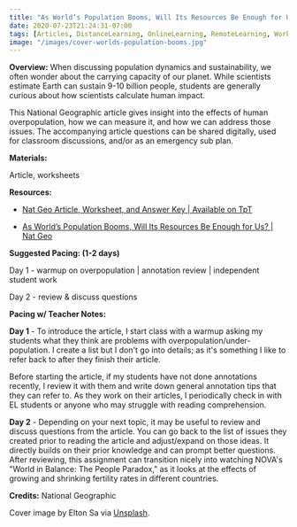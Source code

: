 ```yaml
---
title: "As World’s Population Booms, Will Its Resources Be Enough for Us? | Article & Sub Plan"
date: 2020-07-23T21:24:31-07:00
tags: [Articles, DistanceLearning, OnlineLearning, RemoteLearning, Worksheets, Ecology]
image: "/images/cover-worlds-population-booms.jpg"
---
```


**Overview:** When discussing population dynamics and sustainability, we often wonder about the carrying capacity of our planet. While scientists estimate Earth can sustain 9-10 billion people, students are generally curious about how scientists calculate human impact.

This National Geographic article gives insight into the effects of human overpopulation, how we can measure it, and how we can address those issues. The accompanying article questions can be shared digitally, used for classroom discussions, and/or as an emergency sub plan.

**Materials:**

Article, worksheets

**Resources:**

- [Nat Geo Article, Worksheet, and Answer Key | Available on TpT](https://www.teacherspayteachers.com/Product/As-Worlds-Population-Booms-Will-Its-Resources-Be-Enough-Article-Sub-Plan-5814952)

- [As World’s Population Booms, Will Its Resources Be Enough for Us? | Nat Geo](https://www.nationalgeographic.com/news/2014/9/140920-population-11billion-demographics-anthropocene/)

**Suggested Pacing: (1-2 days)**

Day 1 - warmup on overpopulation | annotation review | independent student work

Day 2 - review & discuss questions

**Pacing w/ Teacher Notes:**

**Day 1** - To introduce the article, I start class with a warmup asking my students what they think are problems with overpopulation/under-population. I create a list but I don't go into details; as it's something I like to refer back to after they finish their article.

Before starting the article, if my students have not done annotations recently, I review it with them and write down general annotation tips that they can refer to. As they work on their articles, I periodically check in with EL students or anyone who may struggle with reading comprehension.

**Day 2** - Depending on your next topic, it may be useful to review and discuss questions from the article. You can go back to the list of issues they created prior to reading the article and adjust/expand on those ideas. It directly builds on their prior knowledge and can prompt better questions. After reviewing, this assignment can transition nicely into watching NOVA's "World in Balance: The People Paradox," as it looks at the effects of growing and shrinking fertility rates in different countries.

**Credits:** National Geographic

Cover image by Elton Sa via [Unsplash](https://unsplash.com/photos/people-walking-on-street-during-daytime-rzOLXJPRNqE).
